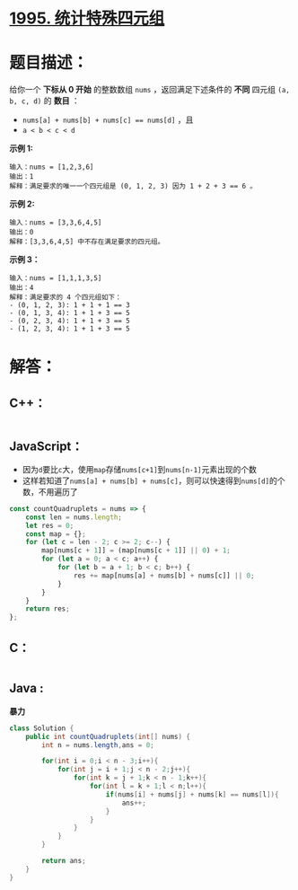 # [1995. 统计特殊四元组](https://leetcode-cn.com/problems/count-special-quadruplets/)

# 题目描述：

给你一个 **下标从 0 开始** 的整数数组 `nums` ，返回满足下述条件的 **不同** 四元组 `(a, b, c, d)` 的 **数目** ：

- `nums[a] + nums[b] + nums[c] == nums[d]` ，且
- `a < b < c < d`



**示例 1:**

```
输入：nums = [1,2,3,6]
输出：1
解释：满足要求的唯一一个四元组是 (0, 1, 2, 3) 因为 1 + 2 + 3 == 6 。
```

 **示例 2:**

```
输入：nums = [3,3,6,4,5]
输出：0
解释：[3,3,6,4,5] 中不存在满足要求的四元组。
```

**示例 3：**

```
输入：nums = [1,1,1,3,5]
输出：4
解释：满足要求的 4 个四元组如下：
- (0, 1, 2, 3): 1 + 1 + 1 == 3
- (0, 1, 3, 4): 1 + 1 + 3 == 5
- (0, 2, 3, 4): 1 + 1 + 3 == 5
- (1, 2, 3, 4): 1 + 1 + 3 == 5
```



# 解答：

## C++：

```cpp

```

## JavaScript：

- 因为`d`要比`c`大，使用`map`存储`nums[c+1]`到`nums[n-1]`元素出现的个数
- 这样若知道了`nums[a] + nums[b] + nums[c]`，则可以快速得到`nums[d]`的个数，不用遍历了

```javascript
const countQuadruplets = nums => {
    const len = nums.length;
    let res = 0;
    const map = {};
    for (let c = len - 2; c >= 2; c--) {
        map[nums[c + 1]] = (map[nums[c + 1]] || 0) + 1;
        for (let a = 0; a < c; a++) {
            for (let b = a + 1; b < c; b++) {
                res += map[nums[a] + nums[b] + nums[c]] || 0;
            }
        }
    }
    return res;
};
```

## C：

```c

```

## Java :
**暴力**  
```java
class Solution {
    public int countQuadruplets(int[] nums) {
        int n = nums.length,ans = 0;

        for(int i = 0;i < n - 3;i++){
            for(int j = i + 1;j < n - 2;j++){
                for(int k = j + 1;k < n - 1;k++){
                    for(int l = k + 1;l < n;l++){
                        if(nums[i] + nums[j] + nums[k] == nums[l]){
                            ans++;
                        }
                    }
                }
            }
        }

        return ans;
    }
}
```

